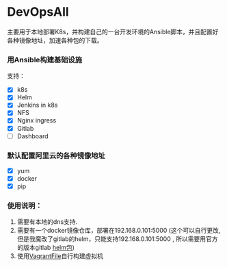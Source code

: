 # DevOpsAll

主要用于本地部署K8s，并构建自己的一台开发环境的Ansible脚本，并且配置好各种镜像地址，加速各种包的下载。

### 用Ansible构建基础设施
支持：

* [x] k8s
* [x] Helm
* [x] Jenkins in k8s
* [x] NFS
* [x] Nginx ingress
* [x] Gitlab
* [ ] Dashboard

### 默认配置阿里云的各种镜像地址

* [x] yum
* [x] docker
* [x] pip

### 使用说明：

1. 需要有本地的dns支持.
2. 需要有一个docker镜像仓库，部署在192.168.0.101:5000
 (这个可以自行更改,但是我魔改了gitlab的helm，只能支持192.168.0.101:5000
, 所以需要用官方的版本gitlab [helm包](./files/gitlab-official-3.1.1.tgz))
3. 使用[VagrantFile](./files/Vagrantfile)自行构建虚拟机

